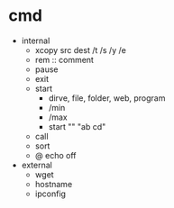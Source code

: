 # cmd

-   internal
    -   xcopy   src dest /t /s /y /e
    -   rem     ::  comment
    -   pause
    -   exit
    -   start
        -   dirve, file, folder, web, program
        -   /min
        -   /max
        -   start "" "ab cd"
    -   call
    -   sort
    -   @       echo off
-   external
    -   wget
    -   hostname
    -   ipconfig


